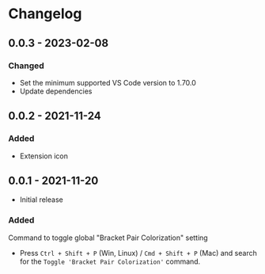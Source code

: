 # Changelog

## 0.0.3 - 2023-02-08

### Changed

- Set the minimum supported VS Code version to 1.70.0
- Update dependencies

## 0.0.2 - 2021-11-24

### Added

- Extension icon

## 0.0.1 - 2021-11-20

- Initial release

### Added

Command to toggle global "Bracket Pair Colorization" setting

- Press `Ctrl + Shift + P` (Win, Linux) / `Cmd + Shift + P` (Mac) and search for the `Toggle 'Bracket Pair Colorization'` command.
